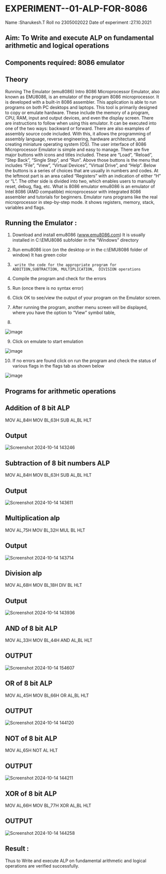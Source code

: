 # EXPERIMENT--01-ALP-FOR-8086
Name :Sharukesh.T
Roll no 2305002022
Date of experiment :27.10.2021





## Aim: To Write and execute ALP on fundamental arithmetic and logical operations
## Components required: 8086  emulator 
## Theory 
Running The Emulator (emu8086) Intro 8086 Microprocessor Emulator, also known as EMU8086, is an emulator of the program 8086 microprocessor. It is developed with a built-in 8086 assembler. This application is able to run programs on both PC desktops and laptops. This tool is primarily designed to copy or emulate hardware. These include the memory of a program, CPU, RAM, input and output devices, and even the display screen. There are instructions to follow when using this emulator. It can be executed into one of the two ways: backward or forward. There are also examples of assembly source code included. With this, it allows the programming of assembly language, reverse engineering, hardware architecture, and creating miniature operating system (OS). The user interface of 8086 Microprocessor Emulator is simple and easy to manage. There are five major buttons with icons and titles included. These are “Load”, “Reload”, “Step Back”, “Single Step”, and “Run”. Above those buttons is the menu that includes “File”, “View”, “Virtual Devices”, “Virtual Drive”, and “Help”. Below the buttons is a series of choices that are usually in numbers and codes. At the leftmost part is an area called “Registers” with an indication of either “H” or “L”. The other side is divided into two, which enables users to manually reset, debug, flag, etc. What is 8086 emulator emu8086 is an emulator of Intel 8086 (AMD compatible) microprocessor with integrated 8086 assembler and tutorials for beginners. Emulator runs programs like the real microprocessor in step-by-step mode. it shows registers, memory, stack, variables and flags.


 ## Running the Emulator :
1.	Download and install emu8086 (www.emu8086.com) It is usually installed in C:\EMU8086 subfolder in the “Windows” directory
2.	  Run  emu8086 icon (on the desktop or in the c:\EMU8086 folder of window) It has green color 
 
 
3.		write the code for the appropriate program for ADDITION,SUBTRACTION, MULTIPLICATION,  DIVISION operations 

4.	 Compile the program and check for the errors 
5.	Run (once there is no syntax error) 

6.	Click OK to see/view the output of your program on the Emulator screen. 


7.	After running the program, another menu screen will be displayed, where you have the option to “View” symbol table,
8.	 


![image](https://user-images.githubusercontent.com/36288975/189273263-d65baae9-4b8f-4723-afb3-c0ffa4052b04.png)











9.	Click on emulate to start emulation 








![image](https://user-images.githubusercontent.com/36288975/189273273-9bb36ec1-e2e8-4892-8d35-37707332bfdc.png)








10.	If no errors are found click on run the program and check the status of various flags in the flags tab as shown below 






![image](https://user-images.githubusercontent.com/36288975/189273277-113a2a33-4a40-4ff8-95a5-ecd3a1f504fe.png)







## Programs for arithmetic  operations

## Addition  of 8 bit ALP 
MOV AL,84H
MOV BL,63H
SUB AL,BL
HLT
## Output  
 ![Screenshot 2024-10-14 143246](https://github.com/user-attachments/assets/9ffa907f-a0ca-4809-81af-e7b0d8f2e65f)

## Subtraction   of 8 bit numbers  ALP 
MOV AL,84H
MOV BL,63H
SUB AL,BL
HLT
## Output  
![Screenshot 2024-10-14 143611](https://github.com/user-attachments/assets/d7957db0-bafc-4e1a-88d5-0a7d2f4fe534)

## Multiplication alp 
MOV AL,75H
MOV BL,32H
MUL BL
HLT
 ## Output  
![Screenshot 2024-10-14 143714](https://github.com/user-attachments/assets/57c34200-5203-45a6-ad8d-58d95a87a63b)


## Division alp 
MOV AL,68H
MOV BL,18H
DIV BL
HLT

## Output  
![Screenshot 2024-10-14 143936](https://github.com/user-attachments/assets/33495ebb-a86f-4c8e-b48d-62eeed650e3e)

## AND of 8 bit ALP
MOV AL,33H
MOV BL,44H
AND AL,BL
HLT
## OUTPUT
![Screenshot 2024-10-14 154607](https://github.com/user-attachments/assets/deb588d6-84ea-42d3-86cf-60425e0a147c)
## OR of 8 bit ALP
MOV AL,45H
MOV BL,66H
OR AL,BL
HLT
## OUTPUT
![Screenshot 2024-10-14 144120](https://github.com/user-attachments/assets/162c7e13-6fde-41fd-9f66-25b93fd79f16)
## NOT of 8 bit ALP
MOV AL,65H
NOT AL
HLT
## OUTPUT
![Screenshot 2024-10-14 144211](https://github.com/user-attachments/assets/2ee2118f-afe8-45d4-a3c4-fb748382846d)
## XOR of 8 bit ALP
MOV AL,66H
MOV BL,77H
XOR AL,BL
HLT
## OUTPUT
![Screenshot 2024-10-14 144258](https://github.com/user-attachments/assets/1ecc815b-45af-40cd-b7f3-e488786fd555)
## Result :
Thus to Write and execute ALP on fundamental arithmetic and logical operations are verified
successfully.
 








